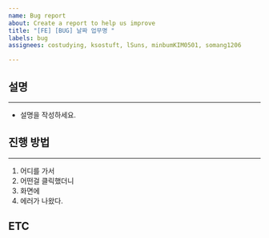 ```yaml
---
name: Bug report
about: Create a report to help us improve
title: "[FE] [BUG] 날짜 업무명 "
labels: bug
assignees: costudying, ksostuft, lSuns, minbumKIM0501, somang1206

---
```


## 설명
* * *
- 설명을 작성하세요.

## 진행 방법
* * *
1. 어디를 가서
2. 어떤걸 클릭했더니
3. 화면에
4. 에러가 나왔다.

## ETC
